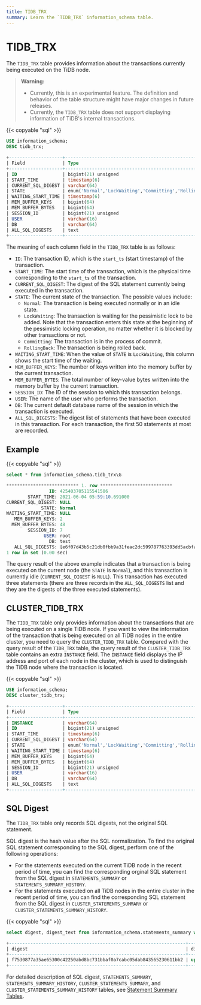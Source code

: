 ```yaml
---
title: TIDB_TRX
summary: Learn the `TIDB_TRX` information_schema table.
---
```


# TIDB_TRX

The `TIDB_TRX` table provides information about the transactions currently being executed on the TiDB node.

> **Warning:**
>
> * Currently, this is an experimental feature. The definition and behavior of the table structure might have major changes in future releases.
> * Currently, the `TIDB_TRX` table does not support displaying information of TiDB's internal transactions.

{{< copyable "sql" >}}

```sql
USE information_schema;
DESC tidb_trx;
```

```sql
+--------------------+---------------------------------------------------------+------+------+---------+-------+
| Field              | Type                                                    | Null | Key  | Default | Extra |
+--------------------+---------------------------------------------------------+------+------+---------+-------+
| ID                 | bigint(21) unsigned                                     | NO   | PRI  | NULL    |       |
| START_TIME         | timestamp(6)                                            | YES  |      | NULL    |       |
| CURRENT_SQL_DIGEST | varchar(64)                                             | YES  |      | NULL    |       |
| STATE              | enum('Normal','LockWaiting','Committing','RollingBack') | YES  |      | NULL    |       |
| WAITING_START_TIME | timestamp(6)                                            | YES  |      | NULL    |       |
| MEM_BUFFER_KEYS    | bigint(64)                                              | YES  |      | NULL    |       |
| MEM_BUFFER_BYTES   | bigint(64)                                              | YES  |      | NULL    |       |
| SESSION_ID         | bigint(21) unsigned                                     | YES  |      | NULL    |       |
| USER               | varchar(16)                                             | YES  |      | NULL    |       |
| DB                 | varchar(64)                                             | YES  |      | NULL    |       |
| ALL_SQL_DIGESTS    | text                                                    | YES  |      | NULL    |       |
+--------------------+---------------------------------------------------------+------+------+---------+-------+
```

The meaning of each column field in the `TIDB_TRX` table is as follows:

* `ID`: The transaction ID, which is the `start_ts` (start timestamp) of the transaction.
* `START_TIME`: The start time of the transaction, which is the physical time corresponding to the `start_ts` of the transaction.
* `CURRENT_SQL_DIGEST`: The digest of the SQL statement currently being executed in the transaction.
* `STATE`: The current state of the transaction. The possible values ​​include:
    * `Normal`: The transaction is being executed normally or in an idle state.
    * `LockWaiting`: The transaction is waiting for the pessimistic lock to be added. Note that the transaction enters this state at the beginning of the pessimistic locking operation, no matter whether it is blocked by other transactions or not.
    * `Committing`: The transaction is in the process of commit.
    * `RollingBack`: The transaction is being rolled back.
* `WAITING_START_TIME`: When the value of `STATE` is `LockWaiting`, this column shows the start time of the waiting.
* `MEM_BUFFER_KEYS`: The number of keys written into the memory buffer by the current transaction.
* `MEM_BUFFER_BYTES`: The total number of key-value bytes written into the memory buffer by the current transaction.
* `SESSION_ID`: The ID of the session to which this transaction belongs.
* `USER`: The name of the user who performs the transaction.
* `DB`: The current default database name of the session in which the transaction is executed.
* `ALL_SQL_DIGESTS`: The digest list of statements that have been executed in this transaction. For each transaction, the first 50 statements at most are recorded.

## Example

{{< copyable "sql" >}}

```sql
select * from information_schema.tidb_trx\G
```

```sql
*************************** 1. row ***************************
                ID: 425403705115541506
        START_TIME: 2021-06-04 05:59:10.691000
CURRENT_SQL_DIGEST: NULL
             STATE: Normal
WAITING_START_TIME: NULL
   MEM_BUFFER_KEYS: 2
  MEM_BUFFER_BYTES: 48
        SESSION_ID: 7
              USER: root
                DB: test
   ALL_SQL_DIGESTS: [e6f07d43b5c21db0fbb9a31feac2dc599787763393dd5acbfad80e247eb02ad5, 04fa858fa491c62d194faec2ab427261cc7998b3f1ccf8f6844febca504cb5e9, f7530877a35ae65300c42250abd8bc731bbaf0a7cabc05dab843565230611bb2]
1 row in set (0.00 sec)
```

The query result of the above example indicates that a transaction is being executed on the current node (the `STATE` is `Normal`), and this transaction is currently idle (`CURRENT_SQL_DIGEST` is `NULL`). This transaction has executed three statements (there are three records in the `ALL_SQL_DIGESTS` list and they are the digests of the three executed statements).

## CLUSTER_TIDB_TRX

The `TIDB_TRX` table only provides information about the transactions that are being executed on a single TiDB node. If you want to view the information of the transaction that is being executed on all TiDB nodes in the entire cluster, you need to query the `CLUSTER_TIDB_TRX` table. Compared with the query result of the `TIDB_TRX` table, the query result of the `CLUSTER_TIDB_TRX` table contains an extra `INSTANCE` field. The `INSTANCE` field displays the IP address and port of each node in the cluster, which is used to distinguish the TiDB node where the transaction is located.

{{< copyable "sql" >}}

```sql
USE information_schema;
DESC cluster_tidb_trx;
```

```sql
+--------------------+---------------------------------------------------------+------+------+---------+-------+
| Field              | Type                                                    | Null | Key  | Default | Extra |
+--------------------+---------------------------------------------------------+------+------+---------+-------+
| INSTANCE           | varchar(64)                                             | YES  |      | NULL    |       |
| ID                 | bigint(21) unsigned                                     | NO   | PRI  | NULL    |       |
| START_TIME         | timestamp(6)                                            | YES  |      | NULL    |       |
| CURRENT_SQL_DIGEST | varchar(64)                                             | YES  |      | NULL    |       |
| STATE              | enum('Normal','LockWaiting','Committing','RollingBack') | YES  |      | NULL    |       |
| WAITING_START_TIME | timestamp(6)                                            | YES  |      | NULL    |       |
| MEM_BUFFER_KEYS    | bigint(64)                                              | YES  |      | NULL    |       |
| MEM_BUFFER_BYTES   | bigint(64)                                              | YES  |      | NULL    |       |
| SESSION_ID         | bigint(21) unsigned                                     | YES  |      | NULL    |       |
| USER               | varchar(16)                                             | YES  |      | NULL    |       |
| DB                 | varchar(64)                                             | YES  |      | NULL    |       |
| ALL_SQL_DIGESTS    | text                                                    | YES  |      | NULL    |       |
+--------------------+---------------------------------------------------------+------+------+---------+-------+
```

## SQL Digest

The `TIDB_TRX` table only records SQL digests, not the original SQL statement.

SQL digest is the hash value after the SQL normalization. To find the original SQL statement corresponding to the SQL digest, perform one of the following operations:

- For the statements executed on the current TiDB node in the recent period of time, you can find the corresponding orginal SQL statement from the SQL digest in `STATEMENTS_SUMMARY` or `STATEMENTS_SUMMARY_HISTORY`.
- For the statements executed on all TiDB nodes in the entire cluster in the recent period of time, you can find the corresponding SQL statement from the SQL digest in `CLUSTER_STATEMENTS_SUMMARY` or `CLUSTER_STATEMENTS_SUMMARY_HISTORY`.

{{< copyable "sql" >}}

```sql
select digest, digest_text from information_schema.statements_summary where digest = "f7530877a35ae65300c42250abd8bc731bbaf0a7cabc05dab843565230611bb2";
```

```sql
+------------------------------------------------------------------+---------------------------------------+
| digest                                                           | digest_text                           |
+------------------------------------------------------------------+---------------------------------------+
| f7530877a35ae65300c42250abd8bc731bbaf0a7cabc05dab843565230611bb2 | update `t` set `v` = ? where `id` = ? |
+------------------------------------------------------------------+---------------------------------------+
```

For detailed description of SQL digest, `STATEMENTS_SUMMARY`, `STATEMENTS_SUMMARY_HISTORY`, `CLUSTER_STATEMENTS_SUMMARY`, and `CLUSTER_STATEMENTS_SUMMARY_HISTORY` tables, see [Statement Summary Tables](/statement-summary-tables.md).
